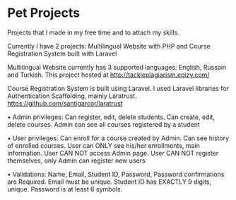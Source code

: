 # Pet Projects
Projects that I made in my free time and to attach my skills. 

Currently I have 2 projects: Multilingual Website with PHP and Course Registration System built with Laravel

Multilingual Website currently has 3 supported languages: English, Russain and Turkish. This project hosted at http://tackleplagiarism.epizy.com/ 

Course Registration System is built using Laravel. I used Laravel libraries for Authentication Scaffolding, mainly Laratrust. https://github.com/santigarcor/laratrust

• Admin privileges: Can register, edit, delete students. Can create, edit, delete courses. Admin can see all courses
registered by a student

• User privileges: Can enroll for a course created by Admin. Can see history of enrolled courses. User can ONLY see
his/her enrollments, main information. User CAN NOT access Admin page. User CAN NOT register themselves,
only Admin can register new users

• Validations: Name, Email, Student ID, Password, Password confirmations are Required. Email must be unique.
Student ID has EXACTLY 9 digits, unique. Password is at least 6 symbols.
